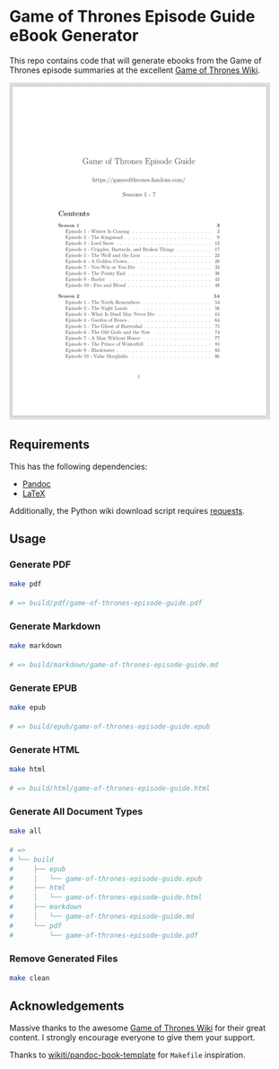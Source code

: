 # Game of Thrones Episode Guide eBook Generator

This repo contains code that will generate ebooks from the Game of Thrones episode summaries at the excellent [Game of Thrones Wiki](https://gameofthrones.fandom.com/).

![PDF Sample](./images/sample-pdf-single-page.png)

## Requirements

This has the following dependencies:

- [Pandoc](http://pandoc.org/)
- [LaTeX](https://www.latex-project.org/)

Additionally, the Python wiki download script requires [requests](http://docs.python-requests.org/en/master/).

## Usage

### Generate PDF

```bash
make pdf

# => build/pdf/game-of-thrones-episode-guide.pdf
```

### Generate Markdown

```bash
make markdown

# => build/markdown/game-of-thrones-episode-guide.md
```

### Generate EPUB

```bash
make epub

# => build/epub/game-of-thrones-episode-guide.epub
```

### Generate HTML

```bash
make html

# => build/html/game-of-thrones-episode-guide.html
```

### Generate All Document Types

```bash
make all

# =>
# └── build
#     ├── epub
#     │   └── game-of-thrones-episode-guide.epub
#     ├── html
#     │   └── game-of-thrones-episode-guide.html
#     ├── markdown
#     │   └── game-of-thrones-episode-guide.md
#     └── pdf
#         └── game-of-thrones-episode-guide.pdf
```

### Remove Generated Files

```bash
make clean
```

## Acknowledgements

Massive thanks to the awesome [Game of Thrones Wiki](https://gameofthrones.fandom.com/) for their great content. I strongly encourage everyone to give them your support.

Thanks to [wikiti/pandoc-book-template](https://github.com/wikiti/pandoc-book-template) for `Makefile` inspiration.
